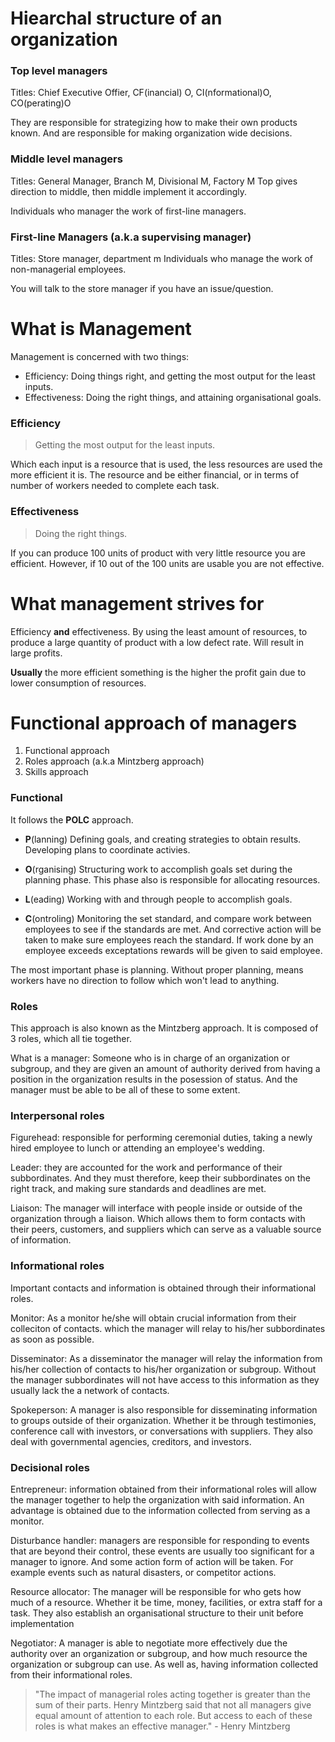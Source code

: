 # Hiearchal structure of an organization
### Top level managers
Titles: Chief Executive Offier, CF(inancial) O, CI(nformational)O, CO(perating)O

They are responsible for strategizing how to make their own products known. And 
are responsible for making organization wide decisions.

### Middle level managers
Titles: General Manager, Branch M, Divisional M, Factory M
Top gives direction to middle, then middle implement it accordingly.

Individuals who manager the work of first-line managers.

### First-line Managers (a.k.a supervising manager)
Titles: Store manager, department m
Individuals who manage the work of non-managerial employees.

You will talk to the store manager if you have an issue/question.

# What is Management
Management is concerned with two things:
- Efficiency: Doing things right, and getting the most output for the least inputs.
- Effectiveness: Doing the right things, and attaining organisational goals.

### Efficiency
> Getting the most output for the least inputs.

Which each input is a resource that is used, the less resources are used the more
efficient it is. The resource and be either financial, or in terms of number of
workers needed to complete each task.

### Effectiveness
> Doing the right things.

If you can produce 100 units of product with very little resource you are efficient.
However, if 10 out of the 100 units are usable you are not effective. 

# What management strives for
Efficiency **and** effectiveness. By using the least amount of resources, to produce
a large quantity of product with a low defect rate. Will result in large profits.

**Usually** the more efficient something is the higher the profit gain due to lower
consumption of resources.

# Functional approach of managers
1. Functional approach
2. Roles approach (a.k.a Mintzberg approach)
3. Skills approach

### Functional 
It follows the **POLC** approach.
- **P**(lanning)
Defining goals, and creating strategies to obtain results. Developing plans to 
coordinate activies.

- **O**(rganising)
Structuring work to accomplish goals set during the planning phase. This phase also
is responsible for allocating resources.

- **L**(eading)
Working with and through people to accomplish goals.

- **C**(ontroling)
Monitoring the set standard, and compare work between employees to see if the
standards are met. And corrective action will be taken to make sure employees 
reach the standard. If work done by an employee exceeds exceptations rewards 
will be given to said employee.

The most important phase is planning. Without proper planning, means workers have
no direction to follow which won't lead to anything.

### Roles
This approach is also known as the Mintzberg approach. It is composed of 3 roles, which
all tie together. 

What is a manager: Someone who is in charge of an organization or subgroup, and they
are given an amount of authority derived from having a position in the organization results
in the posession of status.  And the manager must be able to be all of these to some extent.

### Interpersonal roles
Figurehead: responsible for performing ceremonial duties, taking a newly hired employee to lunch or
attending an employee's wedding.

Leader: they are accounted for the work and performance of their subbordinates. And they must therefore,
keep their subbordinates on the right track, and making sure standards and deadlines are met.

Liaison: The manager will interface with people inside or outside of the organization
through a liaison. Which allows them to form contacts with their peers, customers, and suppliers
which can serve as a valuable source of information.

### Informational roles
Important contacts and information is obtained through their informational roles.  

Monitor: As a monitor he/she will obtain crucial information from their colleciton of contacts. 
which the manager will relay to his/her subbordinates as soon as possible.

Disseminator: As a disseminator the manager will relay the information from his/her collection
of contacts to his/her organization or subgroup. Without the manager subbordinates will not
have access to this information as they usually lack the a network of contacts.

Spokeperson: A manager is also responsible for disseminating information to groups
outside of their organization. Whether it be through testimonies, conference
call with investors, or conversations with suppliers. They also deal with
governmental agencies, creditors, and investors. 

### Decisional roles
Entrepreneur: information obtained from their informational roles will allow the manager together
to help the organization with said information. An advantage is obtained due to the information collected
from serving as a monitor.

Disturbance handler: managers are responsible for responding to events that are beyond their control,
these events are usually too significant for a manager to ignore. And some action form of action
will be taken. For example events such as natural disasters, or competitor actions.

Resource allocator: The manager will be responsible for who gets how much of a resource. 
Whether it be time, money, facilities, or extra staff for a task. They also establish an
organisational structure to their unit before implementation

Negotiator: A manager is able to negotiate more effectively due the authority over an 
organization or subgroup, and how much resource the organization or subgroup can use.
As well as, having information collected from their informational roles. 


> "The impact of managerial roles acting together is greater than the sum of their parts. Henry Mintzberg
> said that not all managers give equal amount of attention to each role. But access to 
> each of these roles is what makes an effective manager." - Henry Mintzberg

